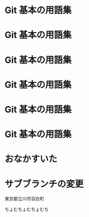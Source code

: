 # Git 基本の用語集
# Git 基本の用語集
# Git 基本の用語集

# Git 基本の用語集
# Git 基本の用語集
# Git 基本の用語集

# おなかすいた

# サブブランチの変更

東京都立川市羽衣町

ちょむちょむちょむち